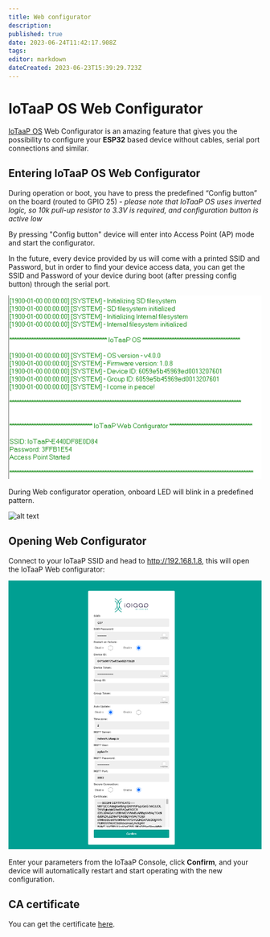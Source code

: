 ```yaml
---
title: Web configurator
description: 
published: true
date: 2023-06-24T11:42:17.908Z
tags: 
editor: markdown
dateCreated: 2023-06-23T15:39:29.723Z
---
```


# IoTaaP OS Web Configurator

[IoTaaP OS](https://docs.iotaap.io/docs-iotaap-os/) Web Configurator is an amazing feature that gives you the possibility to configure your **ESP32** based device
without cables, serial port connections and similar.

## Entering IoTaaP OS Web Configurator

During operation or boot, you have to press the predefined “Config button” on the board (routed to GPIO 25) - *please note that IoTaaP OS uses inverted logic, so 10k pull-up resistor to 3.3V is required, and configuration button is active low* 

By pressing "Config button" device will enter into Access Point (AP) mode and start the configurator. 

In the future, every device provided by us will come with a printed SSID and Password, but in order to find your device access data, you can get the SSID and Password of your device during boot (after pressing config button) through the serial port. 

![web-configurator-credentials.png](/tutorials/web-configurator-credentials.png)

During Web configurator operation, onboard LED will blink in a predefined pattern.

![alt text](https://community.iotaap.io/uploads/default/original/1X/a9f746e3c0fdf96fcd19348929f8d6a9a4e15635.png "IoTaaP OS Access Point")

## Opening Web Configurator

Connect to your IoTaaP SSID and head to http://192.168.1.8, this will open the IoTaaP Web configurator:

![iotaap_web_configurator.png](/assets/iotaap_web_configurator.png)

Enter your parameters from the IoTaaP Console, click **Confirm**, and your device will automatically restart and start operating with the new configuration.

## CA certificate

You can get the certificate [here](/iotaap-os/certificates).